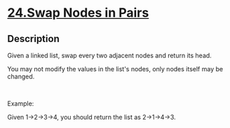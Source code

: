 # [24.Swap Nodes in Pairs](https://leetcode.com/problems/swap-nodes-in-pairs/)
        
## Description
        
Given a&nbsp;linked list, swap every two adjacent nodes and return its head.

You may not modify the values in the list&#39;s nodes, only nodes itself may be changed.

&nbsp;

Example:


Given 1-&gt;2-&gt;3-&gt;4, you should return the list as 2-&gt;1-&gt;4-&gt;3.


